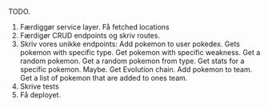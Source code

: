 TODO.
1. Færdiggør service layer. Få fetched locations
2. Færdigør CRUD endpoints og skriv routes.
3. Skriv vores unikke endpoints: Add pokemon to user pokedex. Gets pokemon with specific type. Get pokemon with specific weakness. Get a random pokemon. Get a random pokemon from type. Get stats for a specific pokemon.
Maybe. Get Evolution chain. Add pokemon to team. Get a list of pokemon that are added to ones team.
4. Skrive tests
5. Få deployet.
